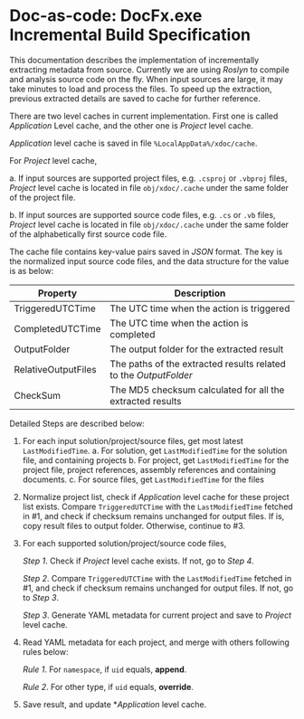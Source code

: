 Doc-as-code: DocFx.exe Incremental Build Specification
==========================================

This documentation describes the implementation of incrementally extracting metadata from source. Currently we are using *Roslyn* to compile and analysis source code on the fly. When input sources are large, it may take minutes to load and process the files. To speed up the extraction, previous extracted details are saved to cache for further reference. 

There are two level caches in current implementation. First one is called *Application* Level cache, and the other one is *Project* level cache.

*Application* level cache is saved in file `%LocalAppData%/xdoc/cache`.

For *Project* level cache,

a. If input sources are supported project files, e.g. `.csproj` or `.vbproj` files, *Project* level cache is located in file `obj/xdoc/.cache` under the same folder of the project file. 

b. If input sources are supported source code files, e.g. `.cs` or `.vb` files, *Project* level cache is located in file `obj/xdoc/.cache` under the same folder of the alphabetically first source code file.

The cache file contains key-value pairs saved in *JSON* format. The key is the normalized input source code files, and the data structure for the value is as below:

Property             | Description   
---------------------|--------------------------
TriggeredUTCTime     | The UTC time when the action is triggered
CompletedUTCTime     | The UTC time when the action is completed
OutputFolder         | The output folder for the extracted result
RelativeOutputFiles  | The paths of the extracted results related to the *OutputFolder*
CheckSum             | The MD5 checksum calculated for all the extracted results

Detailed Steps are described below: 
1. For each input solution/project/source files, get most latest `LastModifiedTime`.
    a. For solution, get `LastModifiedTime` for the solution file, and containing projects
    b. For project, get `LastModifiedTime` for the project file, project references, assembly references and containing documents.
    c. For source files, get `LastModifiedTime` for the files
2. Normalize project list, check if *Application* level cache for these project list exists. Compare `TriggeredUTCTime` with the `LastModifiedTime` fetched in #1, and check if checksum remains unchanged for output files. If is, copy result files to output folder. Otherwise, continue to #3.

3. For each supported solution/project/source code files,

	*Step 1*. Check if *Project* level cache exists. If not, go to *Step 4*.
	
	*Step 2*. Compare `TriggeredUTCTime` with the `LastModifiedTime` fetched in #1, and check if checksum remains unchanged for output files. If not, go to *Step 3*.
	
	*Step 3*. Generate YAML metadata for current project and save to *Project* level cache.
 
4. Read YAML metadata for each project, and merge with others following rules below:

	*Rule 1*. For `namespace`, if `uid` equals, **append**.
	
	*Rule 2*. For other type, if `uid` equals, **override**.

5. Save result, and update **Application* level cache.
